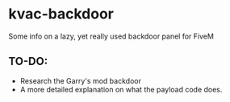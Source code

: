 # kvac-backdoor
Some info on a lazy, yet really used backdoor panel for FiveM

## TO-DO:
- Research the Garry's mod backdoor
- A more detailed explanation on what the payload code does.

